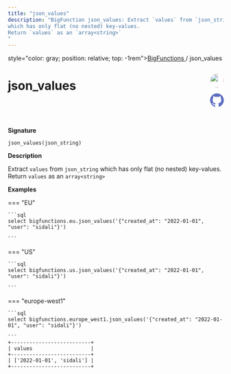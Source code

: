```yaml
---
title: "json_values"
description: "BigFunction json_values: Extract `values` from `json_string`
which has only flat (no nested) key-values.
Return `values` as an `array<string>`
"
---
```


<span>style="color: gray; position: relative; top: -1rem"><a href="..">BigFunctions </a> / json_values</span>

# json_values


<div style="position: relative; top: -4rem; margin-bottom:  -2rem; text-align: right; z-index: 9999;">
  
  <a href="https://www.linkedin.com/company/esmoz/" title="Author: Sid Ali" target="_blank">
    <img src="https://esmoz.fr/wp-content/uploads/2022/03/logo_esmoz_40x20-1.png" width="32" style=" border-radius: 50% !important">
  </a>
  
  <a href="json_values.yaml" title="Edit on GitHub" target="_blank"><svg xmlns="http://www.w3.org/2000/svg" width="32" height="32" viewBox="0 0 24 24"><path fill="#5d6cc0" d="M12 0c-6.626 0-12 5.373-12 12 0 5.302 3.438 9.8 8.207 11.387.599.111.793-.261.793-.577v-2.234c-3.338.726-4.033-1.416-4.033-1.416-.546-1.387-1.333-1.756-1.333-1.756-1.089-.745.083-.729.083-.729 1.205.084 1.839 1.237 1.839 1.237 1.07 1.834 2.807 1.304 3.492.997.107-.775.418-1.305.762-1.604-2.665-.305-5.467-1.334-5.467-5.931 0-1.311.469-2.381 1.236-3.221-.124-.303-.535-1.524.117-3.176 0 0 1.008-.322 3.301 1.23.957-.266 1.983-.399 3.003-.404 1.02.005 2.047.138 3.006.404 2.291-1.552 3.297-1.23 3.297-1.23.653 1.653.242 2.874.118 3.176.77.84 1.235 1.911 1.235 3.221 0 4.609-2.807 5.624-5.479 5.921.43.372.823 1.102.823 2.222v3.293c0 .319.192.694.801.576 4.765-1.589 8.199-6.086 8.199-11.386 0-6.627-5.373-12-12-12z"/></svg></a>
</div>



**Signature** 
```
json_values(json_string)
```

**Description**

Extract `values` from `json_string`
which has only flat (no nested) key-values.
Return `values` as an `array<string>`






**Examples**













=== "EU"

    ```sql
    select bigfunctions.eu.json_values('{"created_at": "2022-01-01", "user": "sidali"}')
    
    ```




=== "US"

    ```sql
    select bigfunctions.us.json_values('{"created_at": "2022-01-01", "user": "sidali"}')
    
    ```




=== "europe-west1"

    ```sql
    select bigfunctions.europe_west1.json_values('{"created_at": "2022-01-01", "user": "sidali"}')
    
    ```









<pre style="margin-top: -1rem;">
<code style="padding-top: 0px; padding-bottom: 0px;">+--------------------------+
| values                   |
+--------------------------+
| [&#39;2022-01-01&#39;, &#39;sidali&#39;] |
+--------------------------+
</code>
</pre>










